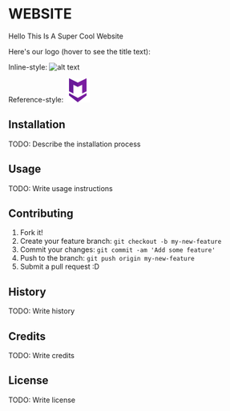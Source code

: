 
# WEBSITE

Hello This Is A Super Cool Website

Here's our logo (hover to see the title text):

Inline-style: 
![alt text](https://www.google.com/imgres?imgurl=https%3A%2F%2Fi.cdn.tntdrama.com%2Fassets%2Fimages%2F2022%2F05%2FAnimalKingdom-s6-1920x1080.jpg&imgrefurl=https%3A%2F%2Fwww.tntdrama.com%2Fshows%2Fanimal-kingdom&tbnid=kpmP0qT0wFJ47M&vet=10CNoBEDMomANqFwoTCODA3avj6voCFQAAAAAdAAAAABAL..i&docid=ero6X82UwBBMYM&w=1920&h=1080&q=animal%20pics&ved=0CNoBEDMomANqFwoTCODA3avj6voCFQAAAAAdAAAAABAL "Logo Title Text 1")

Reference-style: 
![alt text][logo]

[logo]: https://github.com/adam-p/markdown-here/raw/master/src/common/images/icon48.png "Logo Title Text 2"

## Installation

TODO: Describe the installation process

## Usage

TODO: Write usage instructions

## Contributing

1. Fork it!
2. Create your feature branch: `git checkout -b my-new-feature`
3. Commit your changes: `git commit -am 'Add some feature'`
4. Push to the branch: `git push origin my-new-feature`
5. Submit a pull request :D

## History

TODO: Write history

## Credits

TODO: Write credits

## License

TODO: Write license